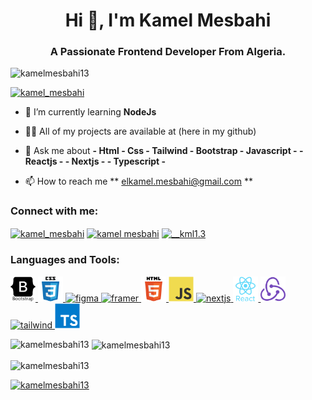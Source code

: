 
<h1 align="center">Hi 👋, I'm Kamel Mesbahi</h1>
<h3 align="center">A Passionate Frontend Developer From Algeria.</h3>

<p align="left"> <img src="https://komarev.com/ghpvc/?username=kamelmesbahi13&label=Profile%20views&color=0e75b6&style=flat" alt="kamelmesbahi13" /> </p>

<p align="left"> <a href="https://twitter.com/kamel_mesbahi" target="blank"><img src="https://img.shields.io/twitter/follow/kamel_mesbahi?logo=twitter&style=for-the-badge" alt="kamel_mesbahi" /></a> </p>

- 🌱 I’m currently learning **NodeJs**

- 👨‍💻 All of my projects are available at (here in my github)

- 💬 Ask me about **- Html - Css - Tailwind - Bootstrap - Javascript - - Reactjs - - Nextjs - - Typescript -**

- 📫 How to reach me ** elkamel.mesbahi@gmail.com **

<h3 align="left">Connect with me:</h3>
<p align="left">
<a href="https://twitter.com/kamel_mesbahi" target="_blank"><img align="center" src="https://raw.githubusercontent.com/rahuldkjain/github-profile-readme-generator/master/src/images/icons/Social/twitter.svg" alt="kamel_mesbahi" height="30" width="40" /></a>
<a href="https://web.facebook.com/profile.php?id=100080474996106" target="_blank"><img align="center" src="https://raw.githubusercontent.com/rahuldkjain/github-profile-readme-generator/master/src/images/icons/Social/facebook.svg" alt="kamel mesbahi" height="30" width="40" /></a>
<a href="https://instagram.com/__kml1.3" target="_blank"><img align="center" src="https://raw.githubusercontent.com/rahuldkjain/github-profile-readme-generator/master/src/images/icons/Social/instagram.svg" alt="__kml1.3" height="30" width="40" /></a>
</p>

<h3 align="left">Languages and Tools:</h3>
<p align="left"> <a href="https://getbootstrap.com" target="_blank" rel="noreferrer"> <img src="https://raw.githubusercontent.com/devicons/devicon/master/icons/bootstrap/bootstrap-plain-wordmark.svg" alt="bootstrap" width="40" height="40"/> </a> <a href="https://www.w3schools.com/css/" target="_blank" rel="noreferrer"> <img src="https://raw.githubusercontent.com/devicons/devicon/master/icons/css3/css3-original-wordmark.svg" alt="css3" width="40" height="40"/> </a> <a href="https://www.figma.com/" target="_blank" rel="noreferrer"> <img src="https://www.vectorlogo.zone/logos/figma/figma-icon.svg" alt="figma" width="40" height="40"/> </a> <a href="https://www.framer.com/" target="_blank" rel="noreferrer"> <img src="https://www.vectorlogo.zone/logos/framer/framer-icon.svg" alt="framer" width="40" height="40"/> </a> <a href="https://www.w3.org/html/" target="_blank" rel="noreferrer"> <img src="https://raw.githubusercontent.com/devicons/devicon/master/icons/html5/html5-original-wordmark.svg" alt="html5" width="40" height="40"/> </a> <a href="https://developer.mozilla.org/en-US/docs/Web/JavaScript" target="_blank" rel="noreferrer"> <img src="https://raw.githubusercontent.com/devicons/devicon/master/icons/javascript/javascript-original.svg" alt="javascript" width="40" height="40"/> </a> <a href="https://nextjs.org/" target="_blank" rel="noreferrer"> <img src="https://cdn.worldvectorlogo.com/logos/nextjs-2.svg" alt="nextjs" width="40" height="40"/> </a> <a href="https://reactjs.org/" target="_blank" rel="noreferrer"> <img src="https://raw.githubusercontent.com/devicons/devicon/master/icons/react/react-original-wordmark.svg" alt="react" width="40" height="40"/> </a> <a href="https://redux.js.org" target="_blank" rel="noreferrer"> <img src="https://raw.githubusercontent.com/devicons/devicon/master/icons/redux/redux-original.svg" alt="redux" width="40" height="40"/> </a> <a href="https://tailwindcss.com/" target="_blank" rel="noreferrer"> <img src="https://www.vectorlogo.zone/logos/tailwindcss/tailwindcss-icon.svg" alt="tailwind" width="40" height="40"/> </a> <a href="https://www.typescriptlang.org/" target="_blank" rel="noreferrer"> <img src="https://raw.githubusercontent.com/devicons/devicon/master/icons/typescript/typescript-original.svg" alt="typescript" width="40" height="40"/> </a> </p>

<p><img align="left" src="https://github-readme-stats.vercel.app/api/top-langs?username=kamelmesbahi13&show_icons=true&locale=en&layout=compact" alt="kamelmesbahi13" /></p>

<p>&nbsp;<img align="center" src="https://github-readme-stats.vercel.app/api?username=kamelmesbahi13&show_icons=true&locale=en" alt="kamelmesbahi13" /></p>

<p><img align="center" src="https://github-readme-streak-stats.herokuapp.com/?user=kamelmesbahi13&" alt="kamelmesbahi13" /></p>

<p align="left"> <a href="https://github.com/ryo-ma/github-profile-trophy"><img src="https://github-profile-trophy.vercel.app/?username=kamelmesbahi13" alt="kamelmesbahi13" /></a> </p>
